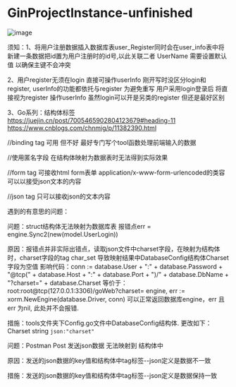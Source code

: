 # GinProjectInstance-unfinished

![image](https://github.com/gopherer/GinProjectInstance-unfinished/raw/main/readmePhoto/structure-chart.png)

须知：1、将用户注册数据插入数据库表user_Register同时会在user_info表中将新建一条数据把id置为用户注册时的id号,以此关联二者 UserName 
需要设置默认值 以确保主键不会冲突

2、用户register无须在login 直接可操作userInfo
刚开写时没区分login和register, userInfo的功能都依托与register 为避免重写 用户采用login登录后 将直接视为register 操作userInfo
虽然login可以开是另类的register  但还是最好区别   
   
3、Go系列：结构体标签  https://juejin.cn/post/7005465902804123679#heading-11
                        https://www.cnblogs.com/chnmig/p/11382390.html
  
  //binding tag 可用 但不好 最好专门写个tool函数处理前端输入的数据
  

  //使用匿名字段 在结构体映射为数据表时无法得到实际效果
  

  //form tag 可接收html form表单 application/x-www-form-urlencoded的类容 可以以接受json文本的内容
  

  //json tag 只可以接收json的文本内容

遇到的有意思的问题：

问题：struct结构体无法映射为数据库表  报错点err = engine.Sync2(new(model.UserLogin))

原因：报错点并非实际出错点，读取json文件中charset字段，在映射为结构体时，charset字段的tag char_set 导致映射结果中DatabaseConfig结构体Charset字段为空值
     影响代码：conn := database.User + ":" + database.Password + "@tcp(" + database.Host + ":" + database.Port + ")/" + database.DbName + "?charset=" + database.Charset
     等价于：root:root@tcp(127.0.0.1:3306)/goWeb?charset=
     engine, err := xorm.NewEngine(database.Driver, conn) 可以正常返回数据库engine，err 且err 为nil, 此处并不会报错.

措施：tools文件夹下Config.go文件中DatabaseConfig结构体. 更改如下：Charset  string `json:"charset"`


问题：Postman Post 发送json数据 无法映射到 结构体中

原因：发送的json数据的key值和结构体中tag标签--json定义是数据不一致

措施：发送的json数据的key值和结构体中tag标签--json定义是数据保持一致


